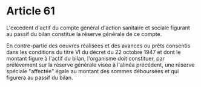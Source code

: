 # Article 61

L'excédent d'actif du compte général d'action sanitaire et sociale figurant au passif du bilan constitue la réserve générale de ce compte.

En contre-partie des oeuvres réalisées et des avances ou prêts consentis dans les conditions du titre VI du décret du 22 octobre 1947 et dont le montant figure à l'actif du bilan, l'organisme doit constituer, par prélèvement sur la réserve générale visée à l'alinéa précédent, une réserve spéciale "affectée" égale au montant des sommes déboursées et qui figurera au passif du bilan.
